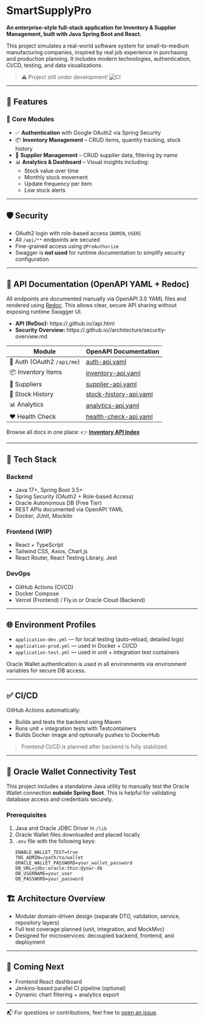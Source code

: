 # SmartSupplyPro

**An enterprise-style full-stack application for Inventory & Supplier Management, built with Java Spring Boot and React.**

This project simulates a real-world software system for small-to-medium manufacturing companies, inspired by real job experience in purchasing and production planning. It includes modern technologies, authentication, CI/CD, testing, and data visualizations.

> ⚠️ Project still under development!
![CI](https://github.com/Keglev/inventory-service/actions/workflows/ci.yml/badge.svg)

---

## 🚀 Features

### 🎯 Core Modules
- ✅ **Authentication** with Google OAuth2 via Spring Security
- 📦 **Inventory Management** – CRUD items, quantity tracking, stock history
- 🧾 **Supplier Management** – CRUD supplier data, filtering by name
- 📊 **Analytics & Dashboard** – Visual insights including:
  - Stock value over time
  - Monthly stock movement
  - Update frequency per item
  - Low stock alerts

---

## 🛡️ Security

- OAuth2 login with role-based access (`ADMIN`, `USER`)
- All `/api/**` endpoints are secured
- Fine-grained access using `@PreAuthorize`
- Swagger is **not used** for runtime documentation to simplify security configuration

---

## 📘 API Documentation (OpenAPI YAML + Redoc)

All endpoints are documented manually via OpenAPI 3.0 YAML files and rendered using [Redoc](https://github.com/Redocly/redoc). This allows clear, secure API sharing without exposing runtime Swagger UI.

- **API (ReDoc):** https://<user>.github.io/<repo>/api.html
- **Security Overview:** https://<user>.github.io/<repo>/architecture/security-overview.md

| Module                | OpenAPI Documentation |
|-----------------------|------------------------|
| 🔐 Auth (OAuth2 `/api/me`)         | [auth-api.yaml](https://keglev.github.io/inventory-service/auth-api.yaml) |
| 📦 Inventory Items     | [inventory-api.yaml](https://keglev.github.io/inventory-service/inventory-api.yaml) |
| 🚚 Suppliers           | [supplier-api.yaml](https://keglev.github.io/inventory-service/supplier-api.yaml) |
| 🔁 Stock History       | [stock-history-api.yaml](https://keglev.github.io/inventory-service/stock-history-api.yaml) |
| 📊 Analytics           | [analytics-api.yaml](https://keglev.github.io/inventory-service/analytics-api.yaml) |
| ❤️ Health Check       | [health-check-api.yaml](https://keglev.github.io/inventory-service/health-check-api.yaml) |

Browse all docs in one place:
👉 [**Inventory API Index**](https://keglev.github.io/inventory-service/index.html)

---

## 🧰 Tech Stack

### Backend
- Java 17+, Spring Boot 3.5+
- Spring Security (OAuth2 + Role-based Access)
- Oracle Autonomous DB (Free Tier)
- REST APIs documented via OpenAPI YAML
- Docker, JUnit, Mockito

### Frontend (WIP)
- React + TypeScript
- Tailwind CSS, Axios, Chart.js
- React Router, React Testing Library, Jest

### DevOps
- GitHub Actions (CI/CD)
- Docker Compose
- Vercel (Frontend) / Fly.io or Oracle Cloud (Backend)

---

## 🌐 Environment Profiles

- `application-dev.yml` — for local testing (auto-reload, detailed logs)
- `application-prod.yml` — used in Docker + CI/CD
- `application-test.yml` — used in unit + integration test containers

Oracle Wallet authentication is used in all environments via environment variables for secure DB access.

---

## ✅ CI/CD

GitHub Actions automatically:
- Builds and tests the backend using Maven
- Runs unit + integration tests with Testcontainers
- Builds Docker image and optionally pushes to DockerHub

> Frontend CI/CD is planned after backend is fully stabilized.

---
## 🔌 Oracle Wallet Connectivity Test

This project includes a standalone Java utility to manually test the Oracle Wallet connection **outside Spring Boot**. This is helpful for validating database access and credentials securely.

### Prerequisites

1. Java and Oracle JDBC Driver in `/lib`
2. Oracle Wallet files downloaded and placed locally
3. `.env` file with the following keys:
   ```env
   ENABLE_WALLET_TEST=true
   TNS_ADMIN=/path/to/wallet
   ORACLE_WALLET_PASSWORD=your_wallet_password
   DB_URL=jdbc:oracle:thin:@your-db
   DB_USERNAME=your_user
   DB_PASSWORD=your_password

## 🏗️ Architecture Overview

- Modular domain-driven design (separate DTO, validation, service, repository layers)
- Full test coverage planned (unit, integration, and MockMvc)
- Designed for microservices: decoupled backend, frontend, and deployment

---

## 👀 Coming Next
- Frontend React dashboard
- Jenkins-based parallel CI pipeline (optional)
- Dynamic chart filtering + analytics export

---

📬 For questions or contributions, feel free to [open an issue](https://github.com/Keglev/inventory-service/issues).

